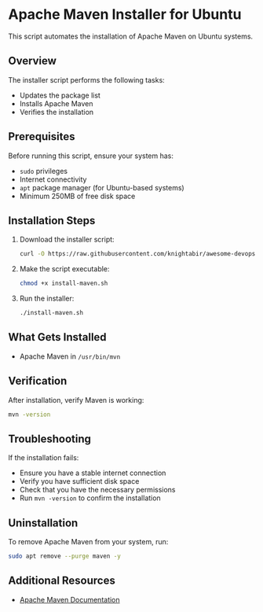 # Apache Maven Installer for Ubuntu

This script automates the installation of Apache Maven on Ubuntu systems.

## Overview

The installer script performs the following tasks:
- Updates the package list
- Installs Apache Maven
- Verifies the installation

## Prerequisites

Before running this script, ensure your system has:
- `sudo` privileges
- Internet connectivity
- `apt` package manager (for Ubuntu-based systems)
- Minimum 250MB of free disk space

## Installation Steps

1. Download the installer script:
   ```bash
   curl -O https://raw.githubusercontent.com/knightabir/awesome-devops-tools-setup/refs/heads/main/Maven/maven.sh
   ```

2. Make the script executable:
   ```bash
   chmod +x install-maven.sh
   ```

3. Run the installer:
   ```bash
   ./install-maven.sh
   ```

## What Gets Installed

- Apache Maven in `/usr/bin/mvn`

## Verification

After installation, verify Maven is working:
```bash
mvn -version
```

## Troubleshooting

If the installation fails:
- Ensure you have a stable internet connection
- Verify you have sufficient disk space
- Check that you have the necessary permissions
- Run `mvn -version` to confirm the installation

## Uninstallation

To remove Apache Maven from your system, run:
```bash
sudo apt remove --purge maven -y
```

## Additional Resources

- [Apache Maven Documentation](https://maven.apache.org/)


